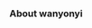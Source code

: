 ### About wanyonyi

<!--
**wanyonyi-dev/wanyonyi-dev** is a ✨ _special_ ✨ repository because its `README.md` (this file) appears on your GitHub profile.

Here are some ideas to get you started:

- 🔭 I’m currently a student at kabarak university in nakuru
- 🌱 I’m currently learning HTML, css, Python, c++, DJango, React ,SAAS
- 👯 I’m looking to collaborate with anyone is looking forward to learn programmation
- 🤔 I’m looking for help with ...
- 💬 Ask me about about msql, c
- 📫 How to reach me: wanyonyip148@gmail.com
- 😄 Pronouns: ...
- ⚡ Fun fact: ...
-->
